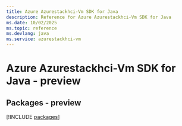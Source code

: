 ```yaml
---
title: Azure Azurestackhci-Vm SDK for Java
description: Reference for Azure Azurestackhci-Vm SDK for Java
ms.date: 10/02/2025
ms.topic: reference
ms.devlang: java
ms.service: azurestackhci-vm
---
```

# Azure Azurestackhci-Vm SDK for Java - preview
## Packages - preview
[!INCLUDE [packages](azurestackhci-vm-index.md)]